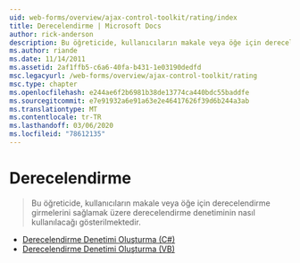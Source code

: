 ```yaml
---
uid: web-forms/overview/ajax-control-toolkit/rating/index
title: Derecelendirme | Microsoft Docs
author: rick-anderson
description: Bu öğreticide, kullanıcıların makale veya öğe için derecelendirme girmelerini sağlamak üzere derecelendirme denetiminin nasıl kullanılacağı gösterilmektedir.
ms.author: riande
ms.date: 11/14/2011
ms.assetid: 2af1ffb5-c6a6-40fa-b431-1e03190dedfd
msc.legacyurl: /web-forms/overview/ajax-control-toolkit/rating
msc.type: chapter
ms.openlocfilehash: e244ae6f2b6981b38de13774ca440bdc55baddfe
ms.sourcegitcommit: e7e91932a6e91a63e2e46417626f39d6b244a3ab
ms.translationtype: MT
ms.contentlocale: tr-TR
ms.lasthandoff: 03/06/2020
ms.locfileid: "78612135"
---
```

# <a name="rating"></a>Derecelendirme

> Bu öğreticide, kullanıcıların makale veya öğe için derecelendirme girmelerini sağlamak üzere derecelendirme denetiminin nasıl kullanılacağı gösterilmektedir.

- [Derecelendirme Denetimi Oluşturma (C#)](creating-a-rating-control-cs.md)
- [Derecelendirme Denetimi Oluşturma (VB)](creating-a-rating-control-vb.md)
